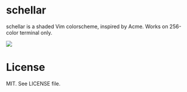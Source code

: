 # schellar

schellar is a shaded Vim colorscheme, inspired by Acme. Works on 256-color terminal only.

![](http://i.imgur.com/6S9naG6.png)

# License

MIT. See LICENSE file.
